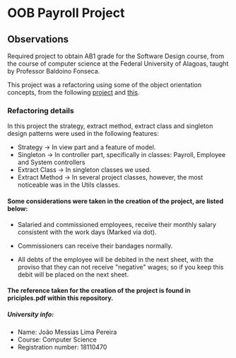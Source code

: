 # OOB Payroll Project

## Observations
 Required project to obtain AB1 grade for the Software Design course, from the course of computer science at the Federal University of Alagoas, taught by Professor Baldoino Fonseca.
 
 This project was a refactoring using some of the object orientation concepts, from the following [project](https://github.com/joaorura/Payroll) and [this](https://github.com/joaorura/Payroll-OOB/blob/master/Payroll-OOB%20(Older%20version).zip).

### Refactoring details
 In this project the strategy, extract method, extract class and singleton design patterns were used in the following features:
 
 - Strategy -> In view part and a feature of model. 
 - Singleton -> In controller part, specifically in classes: Payroll, Employee and System controllers
 - Extract Class -> In singleton classes we used.
 - Extract Method -> In several project classes, however, the most noticeable was in the Utils classes.
   
#### Some considerations were taken in the creation of the project, are listed below:

  - Salaried and commissioned employees, receive their monthly salary consistent with the work days (Marked via dot).

  - Commissioners can receive their bandages normally.

  - All debts of the employee will be debited in the next sheet, with the proviso that they can not receive "negative" wages; so if you keep this debit will be placed on the next sheet.

#### The reference taken for the creation of the project is found in priciples.pdf within this repository.

##### University info:
 - Name: João Messias Lima Pereira
 - Course: Computer Science
 - Registration number: 18110470
